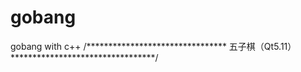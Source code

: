 # gobang
gobang with c++
/********************************
五子棋（Qt5.11）
*********************************/
